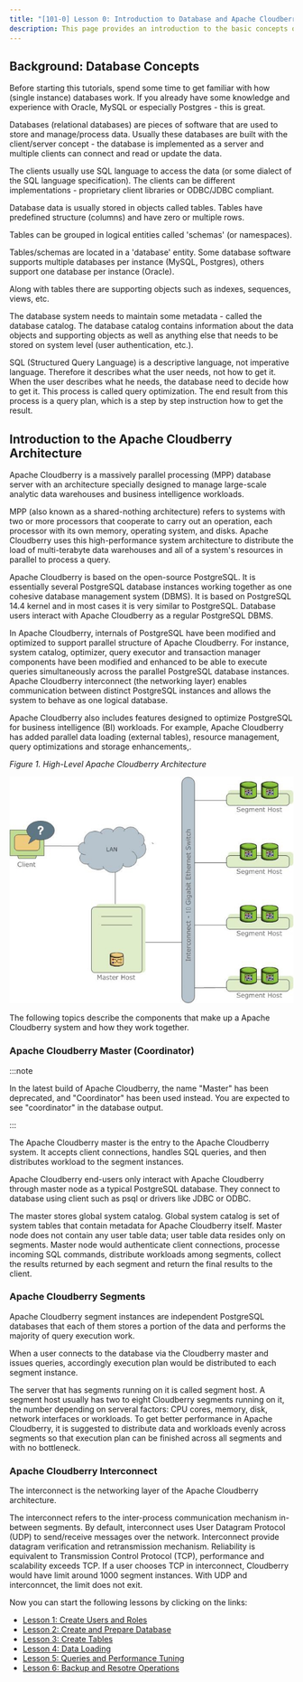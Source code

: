 ```yaml
---
title: "[101-0] Lesson 0: Introduction to Database and Apache Cloudberry Architecture"
description: This page provides an introduction to the basic concepts of databases and explains the architecture of Apache Cloudberry.
---
```


## Background: Database Concepts

Before starting this tutorials, spend some time to get familiar with how (single instance) databases work. If you already have some knowledge and experience with Oracle, MySQL or especially Postgres - this is great.

Databases (relational databases) are pieces of software that are used to store and manage/process data. Usually these databases are built with the client/server concept - the database is implemented as a server and multiple clients can connect and read or update the data.

The clients usually use SQL language to access the data (or some dialect of the SQL language specification). The clients can be different implementations - proprietary client libraries or ODBC/JDBC compliant.

Database data is usually stored in objects called tables. Tables have predefined structure (columns) and have zero or multiple rows.

Tables can be grouped in logical entities called 'schemas' (or namespaces).

Tables/schemas are located in a 'database' entity. Some database software supports multiple databases per instance (MySQL, Postgres), others support one database per instance (Oracle).

Along with tables there are supporting objects such as indexes, sequences, views, etc.

The database system needs to maintain some metadata - called the database catalog. The database catalog contains information about the data objects and supporting objects as well as anything else that needs to be stored on system level (user authentication, etc.).

SQL (Structured Query Language) is a descriptive language, not imperative language. Therefore it describes what the user needs, not how to get it. When the user describes what he needs, the database need to decide how to get it. This process is called query optimization. The end result from this process is a query plan, which is a step by step instruction how to get the result.

## Introduction to the Apache Cloudberry Architecture

Apache Cloudberry is a massively parallel processing (MPP) database server with an architecture specially designed to manage large-scale analytic data warehouses and business intelligence workloads.

MPP (also known as a shared-nothing architecture) refers to systems with two or more processors that cooperate to carry out an operation, each processor with its own memory, operating system, and disks. Apache Cloudberry uses this high-performance system architecture to distribute the load of multi-terabyte data warehouses and all of a system's resources in parallel to process a query.

Apache Cloudberry is based on the open-source PostgreSQL. It is essentially several PostgreSQL database instances working together as one cohesive database management system (DBMS). It is based on PostgreSQL 14.4 kernel and in most cases it is very similar to PostgreSQL. Database users interact with Apache Cloudberry as a regular PostgreSQL DBMS.

In Apache Cloudberry, internals of PostgreSQL have been modified and optimized to support parallel structure of Apache Cloudberry. For instance, system catalog, optimizer, query executor and transaction manager components have been modified and enhanced to be able to execute queries simultaneously across the parallel PostgreSQL database instances. Apache Cloudberry interconnect (the networking layer) enables communication between distinct PostgreSQL instances and allows the system to behave as one logical database.

Apache Cloudberry also includes features designed to optimize PostgreSQL for business intelligence (BI) workloads. For example, Apache Cloudberry has added parallel data loading (external tables), resource management, query optimizations and storage enhancements,.

_Figure 1. High-Level Apache Cloudberry Architecture_

![High-Level Apache Cloudberry Architecture](./images/highlevel_arch.jpg)  

The following topics describe the components that make up a Apache Cloudberry system and how they work together.

### Apache Cloudberry Master (Coordinator)

:::note

In the latest build of Apache Cloudberry, the name "Master" has been deprecated, and "Coordinator" has been used instead. You are expected to see "coordinator" in the database output.

:::

The Apache Cloudberry master is the entry to the Apache Cloudberry system. It accepts client connections, handles SQL queries, and then distributes workload to the segment instances.

Apache Cloudberry end-users only interact with Apache Cloudberry through master node as a typical PostgreSQL database. They connect to database using client such as psql or drivers like JDBC or ODBC.

The master stores global system catalog. Global system catalog is set of system tables that contain metadata for Apache Cloudberry itself. Master node does not contain any user table data; user table data resides only on segments. Master node would authenticate client connections, processe incoming SQL commands, distribute workloads among segments, collect the results returned by each segment and return the final results to the client.

### Apache Cloudberry Segments

Apache Cloudberry segment instances are independent PostgreSQL databases that each of them stores a portion of the data and performs the majority of query execution work.

When a user connects to the database via the Cloudberry master and issues queries, accordingly execution plan would be distributed to each segment instance.

The server that has segments running on it is called segment host. A segment host usually has two to eight Cloudberry segments running on it, the number depending on serveral factors: CPU cores, memory, disk, network interfaces or workloads. To get better performance in Apache Cloudberry, it is suggested to distribute data and workloads evenly across segments so that execution plan can be finished across all segments and with no bottleneck.

### Apache Cloudberry Interconnect

The interconnect is the networking layer of the Apache Cloudberry architecture.

The interconnect refers to the inter-process communication mechanism in-between segments. By default, interconnect uses User Datagram Protocol (UDP) to send/receive messages over the network. Interconnect provide datagram verification and retransmission mechanism. Reliability is equivalent to Transmission Control Protocol (TCP), performance and scalability exceeds TCP. If a user chooses TCP in interconnect, Cloudberry would have limit around 1000 segment instances. With UDP and interconncet, the limit does not exit.

Now you can start the following lessons by clicking on the links:

- [Lesson 1: Create Users and Roles](./101-1-create-users-and-roles)
- [Lesson 2: Create and Prepare Database](./101-2-create-and-prepare-database)
- [Lesson 3: Create Tables](./101-3-create-tables)
- [Lesson 4: Data Loading](./101-4-data-loading)
- [Lesson 5: Queries and Performance Tuning](./101-5-queries-and-performance-tuning)
- [Lesson 6: Backup and Resotre Operations](./101-6-backup-and-recovery-operations)
